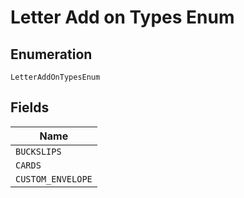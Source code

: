 
# Letter Add on Types Enum

## Enumeration

`LetterAddOnTypesEnum`

## Fields

| Name |
|  --- |
| `BUCKSLIPS` |
| `CARDS` |
| `CUSTOM_ENVELOPE` |

